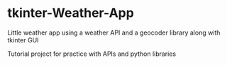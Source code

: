 # tkinter-Weather-App
Little weather app using a weather API and a geocoder library along with tkinter GUI

Tutorial project for practice with APIs and python libraries
